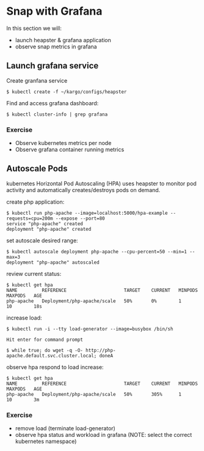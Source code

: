 # Snap with Grafana

In this section we will:

* launch heapster & grafana application
* observe snap metrics in grafana

## Launch grafana service

Create granfana service
```
$ kubectl create -f ~/kargo/configs/heapster
```

Find and access grafana dashboard:
```
$ kubectl cluster-info | grep grafana
```

### Exercise

* Observe kubernetes metrics per node
* Observe grafana container running metrics

## Autoscale Pods

kubernetes Horizontal Pod Autoscaling (HPA) uses heapster to monitor pod activity and automatically creates/destroys pods on demand.


create php application:
```
$ kubectl run php-apache --image=localhost:5000/hpa-example --requests=cpu=200m --expose --port=80
service "php-apache" created
deployment "php-apache" created
```

set autoscale desired range:
```
$ kubectl autoscale deployment php-apache --cpu-percent=50 --min=1 --max=3
deployment "php-apache" autoscaled
```

review current status:
```
$ kubectl get hpa
NAME         REFERENCE                     TARGET    CURRENT   MINPODS   MAXPODS   AGE
php-apache   Deployment/php-apache/scale   50%       0%        1         10        18s
```

increase load:
```
$ kubectl run -i --tty load-generator --image=busybox /bin/sh

Hit enter for command prompt

$ while true; do wget -q -O- http://php-apache.default.svc.cluster.local; doneA
```

observe hpa respond to load increase:
```
$ kubectl get hpa
NAME         REFERENCE                     TARGET    CURRENT   MINPODS   MAXPODS   AGE
php-apache   Deployment/php-apache/scale   50%       305%      1         10        3m
```

### Exercise

* remove load (terminate load-generator)
* observe hpa status and workload in grafana (NOTE: select the correct kubernetes namespace)
